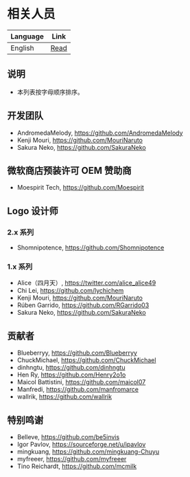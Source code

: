 ﻿# 相关人员

| Language       | Link          |
|----------------|---------------|
| English        | [Read](People.md)  |

## 说明

- 本列表按字母顺序排序。

## 开发团队

- AndromedaMelody, https://github.com/AndromedaMelody
- Kenji Mouri, https://github.com/MouriNaruto
- Sakura Neko, https://github.com/SakuraNeko

## 微软商店预装许可 OEM 赞助商

- Moespirit Tech, https://github.com/Moespirit

## Logo 设计师

### 2.x 系列

- Shomnipotence, https://github.com/Shomnipotence

### 1.x 系列

- Alice（四月天）, https://twitter.com/alice_alice49
- Chi Lei, https://github.com/lychichem
- Kenji Mouri, https://github.com/MouriNaruto
- Rúben Garrido, https://github.com/RGarrido03
- Sakura Neko, https://github.com/SakuraNeko

## 贡献者

- Blueberryy, https://github.com/Blueberryy
- ChuckMichael, https://github.com/ChuckMichael
- dinhngtu, https://github.com/dinhngtu
- Hen Ry, https://github.com/Henry2o1o
- Maicol Battistini, https://github.com/maicol07
- Manfredi, https://github.com/manfromarce
- wallrik, https://github.com/wallrik

## 特别鸣谢

- Belleve, https://github.com/be5invis
- Igor Pavlov, https://sourceforge.net/u/ipavlov
- mingkuang, https://github.com/mingkuang-Chuyu
- myfreeer, https://github.com/myfreeer
- Tino Reichardt, https://github.com/mcmilk